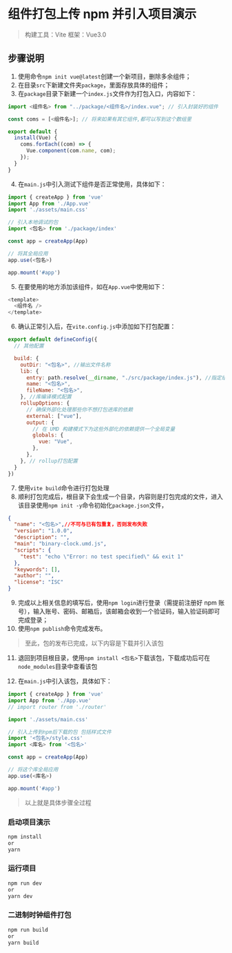 # 组件打包上传 npm 并引入项目演示

>构建工具：Vite 框架：Vue3.0  

## 步骤说明

1. 使用命令`npm init vue@latest`创建一个新项目，删除多余组件；
2. 在目录`src`下新建文件夹`package`，里面存放具体的组件；
3. 在`package`目录下新建一个`index.js`文件作为打包入口，内容如下：
```js
import <组件名> from "../package/<组件名>/index.vue"; // 引入封装好的组件

const coms = [<组件名>]; // 将来如果有其它组件,都可以写到这个数组里

export default {
  install(Vue) {
    coms.forEach((com) => {
      Vue.component(com.name, com);
    });
  }
}
```
4. 在`main.js`中引入测试下组件是否正常使用，具体如下：
```js
import { createApp } from 'vue'
import App from './App.vue'
import './assets/main.css'

// 引入本地调试的包
import <包名> from './package/index'

const app = createApp(App)

// 将其全局应用
app.use(<包名>)

app.mount('#app')
```

5. 在要使用的地方添加该组件，如在`App.vue`中使用如下：
```js
<template>
  <组件名 />
</template>
```
6. 确认正常引入后，在`vite.config.js`中添加如下打包配置：
```js
export default defineConfig({
  // 其他配置

  build: {
    outDir: "<包名>", //输出文件名称
    lib: {
      entry: path.resolve(__dirname, "./src/package/index.js"), //指定组件编译入口文件
      name: "<包名>",
      fileName: "<包名>",
    }, //库编译模式配置
    rollupOptions: {
      // 确保外部化处理那些你不想打包进库的依赖
      external: ["vue"],
      output: {
        // 在 UMD 构建模式下为这些外部化的依赖提供一个全局变量
        globals: {
          vue: "Vue",
        },
      },
    }, // rollup打包配置
  }
})
```
7. 使用`vite build`命令进行打包处理
8. 顺利打包完成后，根目录下会生成一个目录，内容则是打包完成的文件，进入该目录使用`npm init -y`命令初始化`package.json`文件，
```json
{
  "name": "<包名>",//不可与已有包重复，否则发布失败
  "version": "1.0.0",
  "description": "",
  "main": "binary-clock.umd.js",
  "scripts": {
    "test": "echo \"Error: no test specified\" && exit 1"
  },
  "keywords": [],
  "author": "",
  "license": "ISC"
}
```
9. 完成以上相关信息的填写后，使用`npm login`进行登录（需提前注册好 npm 账号），输入账号、密码、邮箱后，该邮箱会收到一个验证码，输入验证码即可完成登录；
10. 使用`npm publish`命令完成发布。

> 至此，包的发布已完成，以下内容是下载并引入该包

11. 退回到项目根目录，使用`npm install <包名>`下载该包，下载成功后可在`node_modules`目录中查看该包

12. 在`main.js`中引入该包，具体如下：
```js
import { createApp } from 'vue'
import App from './App.vue'
// import router from './router'

import './assets/main.css'

// 引入上传到npm后下载的包 包括样式文件
import '<包名>/style.css'
import <库名> from '<包名>'

const app = createApp(App)

// 将这个库全局应用
app.use(<库名>)

app.mount('#app')
```

> 以上就是具体步骤全过程

### 启动项目演示

```sh
npm install
or
yarn
```

### 运行项目

```sh
npm run dev
or
yarn dev
```

### 二进制时钟组件打包

```sh
npm run build
or
yarn build
```
